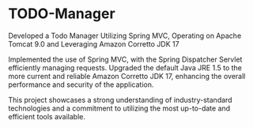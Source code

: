 # TODO-Manager
Developed a Todo Manager Utilizing Spring MVC, Operating on Apache Tomcat 9.0 and Leveraging Amazon Corretto JDK 17

Implemented the use of Spring MVC, with the Spring Dispatcher Servlet efficiently managing requests. Upgraded the default Java JRE 1.5 to the more current and reliable Amazon Corretto JDK 17, enhancing the overall performance and security of the application.

This project showcases a strong understanding of industry-standard technologies and a commitment to utilizing the most up-to-date and efficient tools available.
